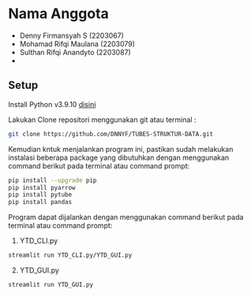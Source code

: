 # Nama Anggota

- Denny Firmansyah S (2203067)
- Mohamad Rifqi Maulana (2203079)
- Sulthan Rifqi Anandyto (2203087)
- 


## Setup

Install Python v3.9.10 [disini](https://www.python.org/downloads/)

Lakukan Clone repositori menggunakan git atau terminal :
```bash
git clone https://github.com/DNNYF/TUBES-STRUKTUR-DATA.git
```

Kemudian kntuk menjalankan program ini, pastikan sudah melakukan instalasi beberapa package yang dibutuhkan dengan menggunakan command berikut pada terminal atau command prompt:
```bash
pip install --upgrade pip
pip install pyarrow
pip install pytube
pip install pandas
```

Program dapat dijalankan dengan menggunakan command berikut pada terminal atau command prompt:
1. YTD_CLI.py
```bash
streamlit run YTD_CLI.py/YTD_GUI.py
```

2. YTD_GUI.py
```bash
streamlit run YTD_GUI.py
```
